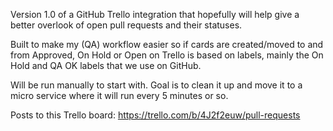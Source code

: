 Version 1.0 of a GitHub Trello integration that hopefully will help give a better overlook of open pull requests and their statuses.

Built to make my (QA) workflow easier so if cards are created/moved to and from Approved, On Hold or Open on Trello is based on labels, mainly the On Hold and QA OK labels that we use on GitHub.

Will be run manually to start with. Goal is to clean it up and move it to a micro service where it will run every 5 minutes or so.

Posts to this Trello board:
https://trello.com/b/4J2f2euw/pull-requests
